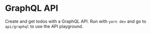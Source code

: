 # GraphQL API
Create and get todos with a GraphQL API. Run with ```yarn dev``` and go to 
```api/graphql``` to use the API playground.
